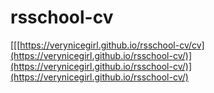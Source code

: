 # rsschool-cv
[[[https://verynicegirl.github.io/rsschool-cv/cv](https://verynicegirl.github.io/rsschool-cv/)](https://verynicegirl.github.io/rsschool-cv/)](https://verynicegirl.github.io/rsschool-cv/)
